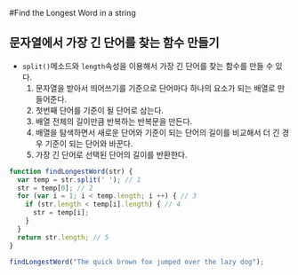 #Find the Longest Word in a string

## 문자열에서 가장 긴 단어를 찾는 함수 만들기
- `split()`메소드와 `length`속성을 이용해서 가장 긴 단어를 찾는 함수를 만들 수 있다.
  1. 문자열을 받아서 띄어쓰기를 기준으로 단어마다 하나의 요소가 되는 배열로 만들어준다.
  2. 첫번째 단어를 기준이 될 단어로 삼는다.
  3. 배열 전체의 길이만큼 반복하는 반복문을 만든다.
  4. 배열을 탐색하면서 새로운 단어와 기준이 되는 단어의 길이를 비교해서 더 긴 경우 기준이 되는 단어와 바꾼다.
  5. 가장 긴 단어로 선택된 단어의 길이를 반환한다.
```javascript
function findLongestWord(str) {
  var temp = str.split(' '); // 1
  str = temp[0]; // 2
  for (var i = 1; i < temp.length; i ++) { // 3
    if (str.length < temp[i].length) { // 4
      str = temp[i];
    }
  }
  return str.length; // 5
}

findLongestWord("The quick brown fox jumped over the lazy dog");
```
